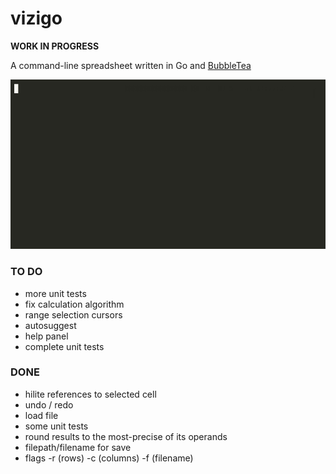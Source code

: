 # vizigo

**WORK IN PROGRESS**

A command-line spreadsheet written in Go and [BubbleTea](https://github.com/charmbracelet/bubbletea)

![demo](demo.gif)

### TO DO

- more unit tests
- fix calculation algorithm
- range selection cursors
- autosuggest
- help panel
- complete unit tests

### DONE

- hilite references to selected cell
- undo / redo
- load file
- some unit tests
- round results to the most-precise of its operands
- filepath/filename for save
- flags -r (rows) -c (columns) -f (filename)
